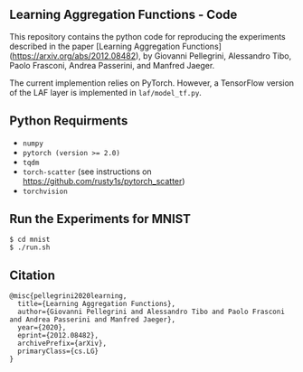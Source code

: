 Learning Aggregation Functions - Code
----
This repository contains the python code for reproducing the experiments 
described in the paper [Learning Aggregation Functions]
(https://arxiv.org/abs/2012.08482), by Giovanni Pellegrini,
Alessandro Tibo, Paolo Frasconi, Andrea Passerini, and Manfred Jaeger. 

The current implemention relies on PyTorch. However, a TensorFlow version
of the LAF layer is implemented in `laf/model_tf.py`. 

Python Requirments
----
* `numpy`
* `pytorch (version >= 2.0)`
* `tqdm`
* `torch-scatter` (see instructions 
   on <https://github.com/rusty1s/pytorch_scatter>)
* `torchvision`
	
Run the Experiments for MNIST
----
	$ cd mnist
	$ ./run.sh
	
Citation
----
	@misc{pellegrini2020learning,
      title={Learning Aggregation Functions}, 
      author={Giovanni Pellegrini and Alessandro Tibo and Paolo Frasconi and Andrea Passerini and Manfred Jaeger},
      year={2020},
      eprint={2012.08482},
      archivePrefix={arXiv},
      primaryClass={cs.LG}
    }

